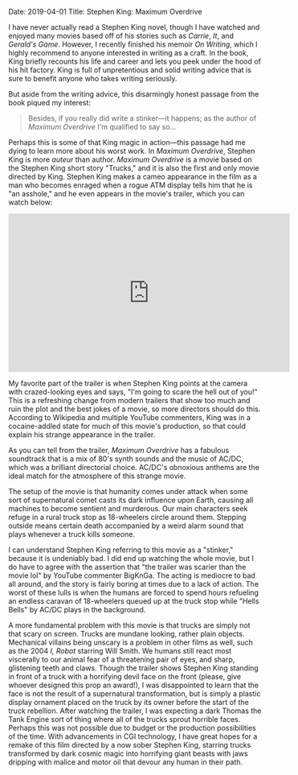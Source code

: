 Date: 2019-04-01
Title: Stephen King: Maximum Overdrive

I have never actually read a Stephen King novel, though I have watched and enjoyed many movies based off of his stories such as _Carrie_, _It_, and _Gerald's Game_. However, I recently finished his memoir _On Writing_, which I highly recommend to anyone interested in writing as a craft. In the book, King briefly recounts his life and career and lets you peek under the hood of his hit factory. King is full of unpretentious and solid writing advice that is sure to benefit anyone who takes writing seriously.  

But aside from the writing advice, this disarmingly honest passage from the book piqued my interest:  
> Besides, if you really did write a stinker—it happens; as the author of _Maximum Overdrive_ I'm qualified to say so...  
  
Perhaps this is some of that King magic in action—this passage had me dying to learn more about his worst work. In _Maximum Overdrive_, Stephen King is more _auteur_ than author. _Maximum Overdrive_ is a movie based on the Stephen King short story "Trucks," and it is also the first and only movie directed by King. Stephen King makes a cameo appearance in the film as a man who becomes enraged when a rogue ATM display tells him that he is "an asshole," and he even appears in the movie's trailer, which you can watch below:

<div class="embed-container">
<iframe width="560" height="315" src="https://www.youtube.com/embed/ggWS4tTzs60" frameborder="0" allow="accelerometer; autoplay; encrypted-media; gyroscope; picture-in-picture" allowfullscreen></iframe>
</div>  

My favorite part of the trailer is when Stephen King points at the camera with crazed-looking eyes and says, "I'm going to scare the hell out of you!" This is a refreshing change from modern trailers that show too much and ruin the plot and the best jokes of a movie, so more directors should do this. According to Wikipedia and multiple YouTube commenters, King was in a cocaine-addled state for much of this movie's production, so that could explain his strange appearance in the trailer.  
  
As you can tell from the trailer, _Maximum Overdrive_ has a fabulous soundtrack that is a mix of 80's synth sounds and the music of AC/DC, which was a brilliant directorial choice. AC/DC's obnoxious anthems are the ideal match for the atmosphere of this strange movie.  
  
The setup of the movie is that humanity comes under attack when some sort of supernatural comet casts its dark influence upon Earth, causing all machines to become sentient and murderous. Our main characters seek refuge in a rural truck stop as 18-wheelers circle around them. Stepping outside means certain death accompanied by a weird alarm sound that plays whenever a truck kills someone.  
  
I can understand Stephen King referring to this movie as a "stinker," because it is undeniably bad. I did end up watching the whole movie, but I do have to agree with the assertion that "the trailer was scarier than the movie lol" by YouTube commenter BigKnGa. The acting is mediocre to bad all around, and the story is fairly boring at times due to a lack of action. The worst of these lulls is when the humans are forced to spend hours refueling an endless caravan of 18-wheelers queued up at the truck stop while "Hells Bells" by AC/DC plays in the background.  
  
A more fundamental problem with this movie is that trucks are simply not that scary on screen. Trucks are mundane looking, rather plain objects. Mechanical villains being unscary is a problem in other films as well, such as the 2004 _I, Robot_ starring Will Smith. We humans still react most viscerally to our animal fear of a threatening pair of eyes, and sharp, glistening teeth and claws. Though the trailer shows Stephen King standing in front of a truck with a horrifying devil face on the front (please, give whoever designed this prop an award!), I was disappointed to learn that the face is not the result of a supernatural transformation, but is simply a plastic display ornament placed on the truck by its owner before the start of the truck rebellion. After watching the trailer, I was expecting a dark Thomas the Tank Engine sort of thing where all of the trucks sprout horrible faces. Perhaps this was not possible due to budget or the production possibilities of the time. With advancements in CGI technology, I have great hopes for a remake of this film directed by a now sober Stephen King, starring trucks transformed by dark cosmic magic into horrifying giant beasts with jaws dripping with malice and motor oil that devour any human in their path. 
